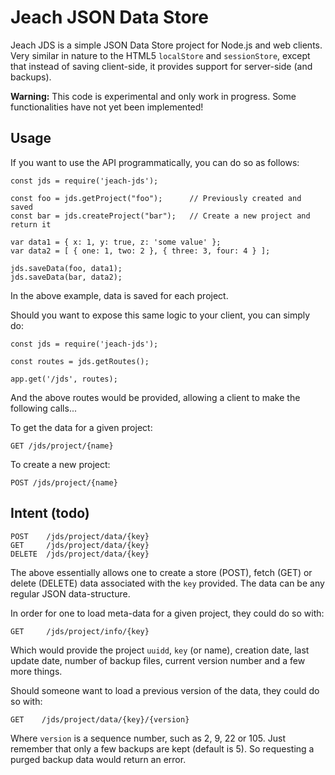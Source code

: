 # Jeach JSON Data Store

Jeach JDS is a simple JSON Data Store project for Node.js and web clients. 
Very similar in nature to the HTML5 `localStore` and `sessionStore`, except that instead of saving client-side, it provides support for server-side (and backups).

**Warning:** This code is experimental and only work in progress. Some functionalities have not yet been implemented!

## Usage

If you want to use the API programmatically, you can do so as follows:

```
const jds = require('jeach-jds');

const foo = jds.getProject("foo");      // Previously created and saved
const bar = jds.createProject("bar");   // Create a new project and return it

var data1 = { x: 1, y: true, z: 'some value' };
var data2 = [ { one: 1, two: 2 }, { three: 3, four: 4 } ];

jds.saveData(foo, data1);
jds.saveData(bar, data2);
```

In the above example, data is saved for each project.

Should you want to expose this same logic to your client, you can simply do:

```
const jds = require('jeach-jds');

const routes = jds.getRoutes();

app.get('/jds', routes);
```

And the above routes would be provided, allowing a client to make the following calls...

To get the data for a given project:

```
GET /jds/project/{name}
```

To create a new project:

```
POST /jds/project/{name}
```

## Intent (todo)

```
POST    /jds/project/data/{key}
GET     /jds/project/data/{key}
DELETE  /jds/project/data/{key}
```

The above essentially allows one to create a store (POST), fetch (GET) or delete (DELETE) data associated with the `key` provided. The data can be any regular JSON data-structure.

In order for one to load meta-data for a given project, they could do so with:

```
GET     /jds/project/info/{key}
```

Which would provide the project `uuidd`, `key` (or name), creation date, last update date, number of backup files, current version number and a few more things.

Should someone want to load a previous version of the data, they could do so with:

```
GET    /jds/project/data/{key}/{version}
```

Where `version` is a sequence number, such as 2, 9, 22 or 105. Just remember that only a few backups are kept (default is 5). So requesting a purged backup data would return an error.
